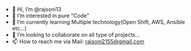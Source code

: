 - 👋 Hi, I’m @rajsoni13
- 👀 I’m interested in pure "Code"
- 🌱 I’m currently learning Multiple technology(Open Shift, AWS, Ansible etc...)
- 💞️ I’m looking to collaborate on all type of projects...
- 📫 How to reach me via Mail: rajsoni2155@gmail.com

<!---
rajsoni13/rajsoni13 is a ✨ special ✨ repository because its `README.md` (this file) appears on your GitHub profile.
You can click the Preview link to take a look at your changes.
--->
